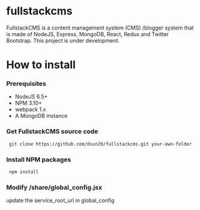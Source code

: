 # fullstackcms
FullstackCMS is a content management system (CMS) /blogger system that is made of NodeJS, Express, MongoDB, React, Redux and Twitter Bootstrap. This project is under development.

# How to install
### Prerequisites
  - NodeJS 6.5+
  - NPM 3.10+
  - webpack 1.x
  - A MongoDB instance
  

### Get FullstackCMS source code
```sh
 git clone https://github.com/dsun29/fullstackcms.git your-own-folder
```

### Install NPM packages
```sh
 npm install
```

### Modify /share/global_config.jsx
 update the service_root_url in global_config